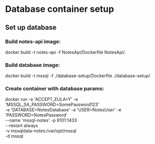 # Database container setup

## Set up database

### Build notes-api image:
docker build -t notes-api -f NotesApi/Dockerfile NotesApi/.

### Build database image:
docker build -t mssql -f ./database-setup/Dockerfile ./database-setup/

### Create container with database params:
docker run -e 'ACCEPT_EULA=Y' -e 'MSSQL_SA_PASSWORD=SomePassword123' \
    -e 'DATABASE=NotesDatabase' -e 'USER=NotesUser' -e 'PASSWORD=NotesPassword' \
    --name 'mssql-notes' -p 9101:1433 \
    --restart always \
    -v mssqldata-notes:/var/opt/mssql \
    -d mssql